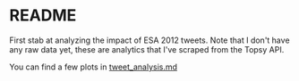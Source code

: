 # README

First stab at analyzing the impact of ESA 2012 tweets. Note that I don't have any raw data yet, these are analytics that I've scraped from the Topsy API.

You can find a few plots in [tweet_analysis.md](https://github.com/karthikram/esa_twitter_impact/blob/master/tweet_analysis.md)